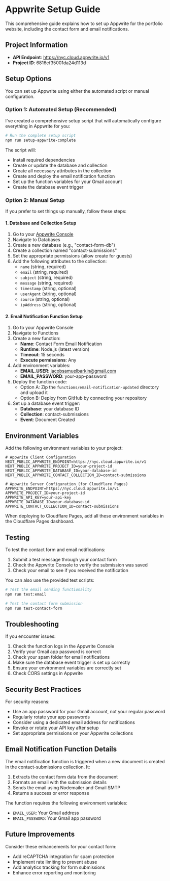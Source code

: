 # Appwrite Setup Guide

This comprehensive guide explains how to set up Appwrite for the portfolio website, including the contact form and email notifications.

## Project Information

- **API Endpoint**: https://nyc.cloud.appwrite.io/v1
- **Project ID**: 6816ef35001da24d113d

## Setup Options

You can set up Appwrite using either the automated script or manual configuration.

### Option 1: Automated Setup (Recommended)

I've created a comprehensive setup script that will automatically configure everything in Appwrite for you:

```bash
# Run the complete setup script
npm run setup-appwrite-complete
```

The script will:
- Install required dependencies
- Create or update the database and collection
- Create all necessary attributes in the collection
- Create and deploy the email notification function
- Set up the function variables for your Gmail account
- Create the database event trigger

### Option 2: Manual Setup

If you prefer to set things up manually, follow these steps:

#### 1. Database and Collection Setup

1. Go to your [Appwrite Console](https://cloud.appwrite.io/console)
2. Navigate to Databases
3. Create a new database (e.g., "contact-form-db")
4. Create a collection named "contact-submissions"
5. Set the appropriate permissions (allow create for guests)
6. Add the following attributes to the collection:
   - `name` (string, required)
   - `email` (string, required)
   - `subject` (string, required)
   - `message` (string, required)
   - `timestamp` (string, optional)
   - `userAgent` (string, optional)
   - `source` (string, optional)
   - `ipAddress` (string, optional)

#### 2. Email Notification Function Setup

1. Go to your Appwrite Console
2. Navigate to Functions
3. Create a new function:
   - **Name**: Contact Form Email Notification
   - **Runtime**: Node.js (latest version)
   - **Timeout**: 15 seconds
   - **Execute permissions**: Any
4. Add environment variables:
   - **EMAIL_USER**: jacobsamuelbarkin@gmail.com
   - **EMAIL_PASSWORD**: your-app-password
5. Deploy the function code:
   - Option A: Zip the `functions/email-notification-updated` directory and upload it
   - Option B: Deploy from GitHub by connecting your repository
6. Set up a database event trigger:
   - **Database**: your database ID
   - **Collection**: contact-submissions
   - **Event**: Document Created

## Environment Variables

Add the following environment variables to your project:

```
# Appwrite Client Configuration
NEXT_PUBLIC_APPWRITE_ENDPOINT=https://nyc.cloud.appwrite.io/v1
NEXT_PUBLIC_APPWRITE_PROJECT_ID=your-project-id
NEXT_PUBLIC_APPWRITE_DATABASE_ID=your-database-id
NEXT_PUBLIC_APPWRITE_CONTACT_COLLECTION_ID=contact-submissions

# Appwrite Server Configuration (for Cloudflare Pages)
APPWRITE_ENDPOINT=https://nyc.cloud.appwrite.io/v1
APPWRITE_PROJECT_ID=your-project-id
APPWRITE_API_KEY=your-api-key
APPWRITE_DATABASE_ID=your-database-id
APPWRITE_CONTACT_COLLECTION_ID=contact-submissions
```

When deploying to Cloudflare Pages, add all these environment variables in the Cloudflare Pages dashboard.

## Testing

To test the contact form and email notifications:

1. Submit a test message through your contact form
2. Check the Appwrite Console to verify the submission was saved
3. Check your email to see if you received the notification

You can also use the provided test scripts:

```bash
# Test the email sending functionality
npm run test:email

# Test the contact form submission
npm run test-contact-form
```

## Troubleshooting

If you encounter issues:

1. Check the function logs in the Appwrite Console
2. Verify your Gmail app password is correct
3. Check your spam folder for email notifications
4. Make sure the database event trigger is set up correctly
5. Ensure your environment variables are correctly set
6. Check CORS settings in Appwrite

## Security Best Practices

For security reasons:
- Use an app password for your Gmail account, not your regular password
- Regularly rotate your app passwords
- Consider using a dedicated email address for notifications
- Revoke or rotate your API key after setup
- Set appropriate permissions on your Appwrite collections

## Email Notification Function Details

The email notification function is triggered when a new document is created in the contact-submissions collection. It:

1. Extracts the contact form data from the document
2. Formats an email with the submission details
3. Sends the email using Nodemailer and Gmail SMTP
4. Returns a success or error response

The function requires the following environment variables:
- `EMAIL_USER`: Your Gmail address
- `EMAIL_PASSWORD`: Your Gmail app password

## Future Improvements

Consider these enhancements for your contact form:
- Add reCAPTCHA integration for spam protection
- Implement rate limiting to prevent abuse
- Add analytics tracking for form submissions
- Enhance error reporting and monitoring

